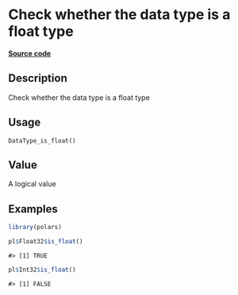 

# Check whether the data type is a float type

[**Source code**](https://github.com/pola-rs/r-polars/tree/8dac37e8bf89bcd080a13d0ed20dd1dc2bee615f/R/after-wrappers.R#L20)

## Description

Check whether the data type is a float type

## Usage

<pre><code class='language-R'>DataType_is_float()
</code></pre>

## Value

A logical value

## Examples

``` r
library(polars)

pl$Float32$is_float()
```

    #> [1] TRUE

``` r
pl$Int32$is_float()
```

    #> [1] FALSE
